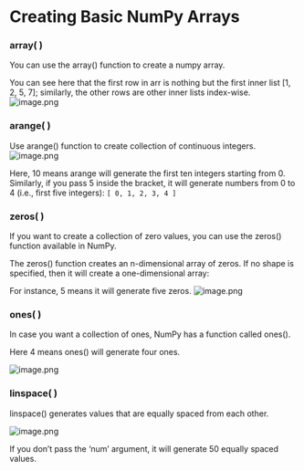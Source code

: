 # Creating Basic NumPy Arrays

### array( )

You can use the array() function to create a numpy array.

You can see here that the first row in arr is nothing but the first inner list \[1, 2, 5, 7]; similarly, the other rows are other inner lists index-wise.
![image.png](https://dphi-live.s3.amazonaws.com/media_uploads/image_44efcf1dafe3476e97b5f5529e7c7905.png)

### arange( )

Use arange() function to create collection of continuous integers.
![image.png](https://dphi-live.s3.amazonaws.com/media_uploads/image_aa60921d6a504e1f9042be8a10a69062.png)

Here, 10 means arange will generate the first ten integers starting from 0. Similarly, if you pass 5 inside the bracket, it will generate numbers from 0 to 4 (i.e., first five integers): `[ 0, 1, 2, 3, 4 ]`

### zeros( )

If you want to create a collection of zero values, you can use the zeros() function available in NumPy.

The zeros() function creates an n-dimensional array of zeros. If no shape is specified, then it will create a one-dimensional array:

For instance, 5 means it will generate five zeros.
![image.png](https://dphi-live.s3.amazonaws.com/media_uploads/image_444ffe58ce9840bf889fa46a035dbc27.png)

### ones( )

In case you want a collection of ones, NumPy has a function called ones().

Here 4 means ones() will generate four ones.

![image.png](https://dphi-live.s3.amazonaws.com/media_uploads/image_cbbec70928ee4bb59f14918a1ea72752.png)

### linspace( )

linspace() generates values that are equally spaced from each other.

![image.png](https://dphi-live.s3.amazonaws.com/media_uploads/image_540ae4787ad640fc955fcf8ca0539f6a.png)

If you don’t pass the ‘num’ argument, it will generate 50 equally spaced values.